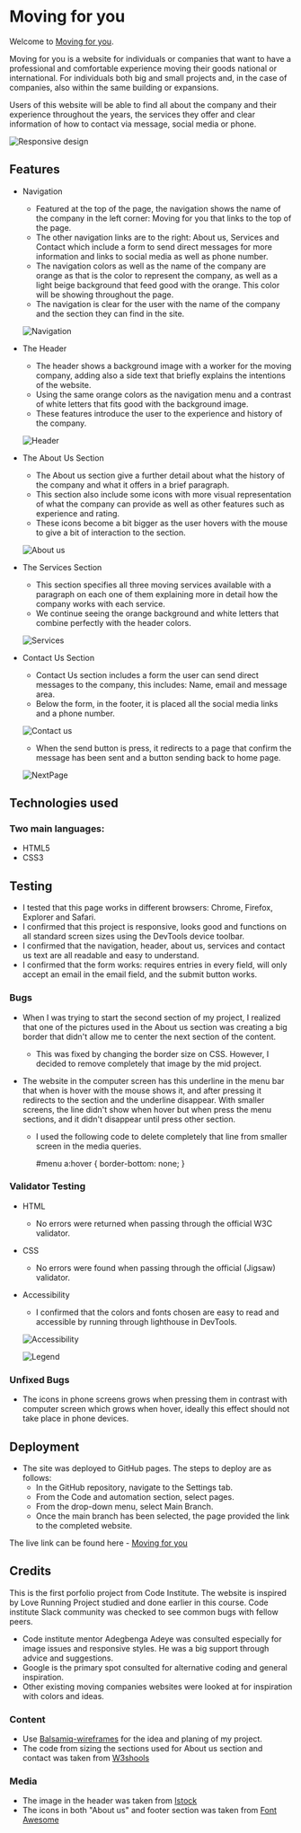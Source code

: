 # Moving for you 

Welcome to [Moving for you](https://saracandela.github.io/moving-for-you/).

Moving for you is a website for individuals or companies that want to have a professional and comfortable experience moving their goods national or international. For individuals both big and small projects and, in the case of companies, also within the same building or expansions. 

Users of this website will be able to find all about the company and their experience throughout the years, the services they offer and clear information of how to contact via message, social media or phone. 

![Responsive design](/assets/images/responsive-design.jpg)

## Features

* Navigation
    * Featured at the top of the page, the navigation shows the name of the company in the left corner: Moving for you that links to the top of the page.  
    * The other navigation links are to the right: About us, Services and Contact which include a form to send direct messages for more information and links to social media as well as phone number. 
    * The navigation colors as well as the name of the company are orange as that is the color to represent the company, as well as a light beige background that feed good with the orange. This color will be showing throughout the page.
    * The navigation is clear for the user with the name of the company and the section they can find in the site.  

    ![Navigation](/assets/images/moving-for-you-navigation.jpg)


* The Header
   * The header shows a background image with a worker for the moving company, adding also a side text that briefly explains the intentions of the website.
   * Using the same orange colors as the navigation menu and a contrast of white letters that fits good with the background image. 
   * These features introduce the user to the experience and history of the company. 

    ![Header](/assets/images/header.jpg)

* The About Us Section
   * The About us section give a further detail about what the history of the company and what it offers in a brief paragraph.
   * This section also include some icons with more visual representation of what the company can provide as well as other features such as experience and rating. 
   * These icons become a bit bigger as the user hovers with the mouse to give a bit of interaction to the section. 

    ![About us](/assets/images/about-us.jpg)

* The Services Section
   * This section specifies all three moving services available with a paragraph on each one of them explaining more in detail how the company works with each service. 
   * We continue seeing the orange background and white letters that combine perfectly with the header colors. 

   ![Services](/assets/images/services.jpg)

* Contact Us Section
   * Contact Us section includes a form the user can send direct messages to the company, this includes: Name, email and message area. 
   * Below the form, in the footer, it is placed all the social media links and a phone number. 

   ![Contact us](/assets/images/contact-us.jpg)

   * When the send button is press, it redirects to a page that confirm the message has been sent and a button sending back to home page.

   ![NextPage](/assets/images/nextpage.jpg) 

 ## Technologies used

 ### Two main languages:

 * HTML5
 * CSS3

 ## Testing

* I tested that this page works in different browsers: Chrome, Firefox, Explorer and Safari. 
* I confirmed that this project is responsive, looks good and functions on all standard screen sizes using the DevTools device toolbar. 
* I confirmed that the navigation, header, about us, services and contact us text are all readable and easy to understand. 
* I confirmed that the form works: requires entries in every field, will only accept an email in the email field, and the submit button works. 

### Bugs
* When I was trying to start the second section of my project, I realized that one of the pictures used in the About us section was creating a big border that didn't allow me to center the next section of the content. 
    * This was fixed by changing the border size on CSS. However, I decided to remove completely that image by the mid project.

* The website in the computer screen has this underline in the menu bar that when is hover with the mouse shows it, and after pressing it redirects to the section and the underline disappear. With smaller screens, the line didn't show when hover but when press the menu sections, and it didn't disappear until press other section. 
    * I used the following code to delete completely that line from smaller screen in the media queries.
       
        #menu a:hover {
        border-bottom: none;
    }
 

### Validator Testing 

* HTML
    * No errors were returned when passing through the official W3C validator. 
* CSS
    * No errors were found when passing through the official (Jigsaw) validator. 
* Accessibility 
   * I confirmed that the colors and fonts chosen are easy to read and accessible by running through lighthouse in DevTools. 

   
   ![Accessibility](/assets/images/accessibility.jpg) 

    ![Legend](/assets/images/legend.jpg) 


### Unfixed Bugs

* The icons in phone screens grows when pressing them in contrast with computer screen which grows when hover, ideally this effect should not take place in phone devices.

    
## Deployment 

* The site was deployed to GitHub pages. The steps to deploy are as follows:
    * In the GitHub repository, navigate to the Settings tab.
    * From the Code and automation section, select pages.
    * From the drop-down menu, select Main Branch.
    * Once the main branch has been selected, the page provided the link to the completed website. 

The live link can be found here - [Moving for you](https://saracandela.github.io/moving-for-you/)

## Credits

This is the first porfolio project from Code Institute. The website is inspired by Love Running Project studied and done earlier in this course. 
Code institute Slack community was checked to see common bugs with fellow peers. 

  * Code institute mentor Adegbenga Adeye was consulted especially for image issues and responsive styles. He was a big support through advice and suggestions. 
  * Google is the primary spot consulted for alternative coding and general inspiration. 
  * Other existing moving companies websites were looked at for inspiration with colors and ideas. 

### Content 

 * Use [Balsamiq-wireframes](https://balsamiq.com/wireframes) for the idea and planing of my project. 
 * The code from sizing the sections used for About us section and contact was taken from [W3shools](https://w3schools.com)

### Media

* The image in the header was taken from [Istock](https://www.istockphoto.com/)
* The icons in both "About us" and footer section was taken from [Font Awesome](https://fontawesome.com/icons)

